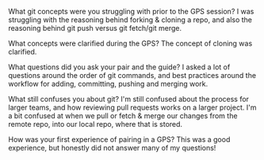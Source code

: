 What git concepts were you struggling with prior to the GPS session?
I was struggling with the reasoning behind forking & cloning a repo, and also the reasoning behind git push versus git fetch/git merge.

What concepts were clarified during the GPS?
The concept of cloning was clarified. 

What questions did you ask your pair and the guide?
I asked a lot of questions around the order of git commands, and best practices around the workflow for adding, committing, pushing and merging work.

What still confuses you about git?
I'm still confused about the process for larger teams, and how reviewing pull requests works on a larger project. I'm a bit confused at when we pull or fetch & merge our changes from the remote repo, into our local repo, where that is stored.

How was your first experience of pairing in a GPS?
This was a good experience, but honestly did not answer many of my questions!

